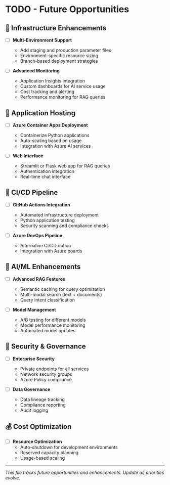 # TODO - Future Opportunities

## 🔮 Infrastructure Enhancements

- [ ] **Multi-Environment Support**
  - Add staging and production parameter files
  - Environment-specific resource sizing
  - Branch-based deployment strategies

- [ ] **Advanced Monitoring**
  - Application Insights integration
  - Custom dashboards for AI service usage
  - Cost tracking and alerting
  - Performance monitoring for RAG queries

## 🚀 Application Hosting

- [ ] **Azure Container Apps Deployment**
  - Containerize Python applications
  - Auto-scaling based on usage
  - Integration with Azure AI services

- [ ] **Web Interface**
  - Streamlit or Flask web app for RAG queries
  - Authentication integration
  - Real-time chat interface

## 🔄 CI/CD Pipeline

- [ ] **GitHub Actions Integration**
  - Automated infrastructure deployment
  - Python application testing
  - Security scanning and compliance checks

- [ ] **Azure DevOps Pipeline**
  - Alternative CI/CD option
  - Integration with Azure boards

## 🧠 AI/ML Enhancements

- [ ] **Advanced RAG Features**
  - Semantic caching for query optimization
  - Multi-modal search (text + documents)
  - Query intent classification

- [ ] **Model Management**
  - A/B testing for different models
  - Model performance monitoring
  - Automated model updates

## 🔐 Security & Governance

- [ ] **Enterprise Security**
  - Private endpoints for all services
  - Network security groups
  - Azure Policy compliance

- [ ] **Data Governance**
  - Data lineage tracking
  - Compliance reporting
  - Audit logging

## 💰 Cost Optimization

- [ ] **Resource Optimization**
  - Auto-shutdown for development environments
  - Reserved capacity planning
  - Usage-based scaling

---

_This file tracks future opportunities and enhancements. Update as priorities evolve._
